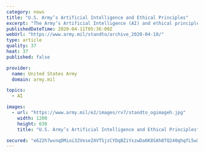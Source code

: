 ```yaml
---
category: news
title: "U.S. Army’s Artificial Intelligence and Ethical Principles"
excerpt: "The Army’s Artificial Intelligence (AI) and ethical principles integrates the Army AI strategy and implementation plan, synchronizes key AI development efforts in accordance with the DOD AI ethical principles and sets the foundations for operationalizing AI within the Army Modernization Enterprise. These principles support the national ..."
publishedDateTime: 2020-04-11T05:36:00Z
webUrl: "https://www.army.mil/standto/archive_2020-04-10/"
type: article
quality: 37
heat: 37
published: false

provider:
  name: United States Army
  domain: army.mil

topics:
  - AI

images:
  - url: "https://www.army.mil/e2/images/rv7/standto_ogimageh.jpg"
    width: 1200
    height: 630
    title: "U.S. Army’s Artificial Intelligence and Ethical Principles"

secured: "e622h7wvnqDMioi32VeseZ4VTSjzCYDqBZiYxzwDa6K8SAh8TQ240qhqfL5wXemuO84CpFYxMAEL/gVzv3OGEZ0hDj1n5ov2D4n9BLC5fZwv85Lf9iHqZ7ON6bsXNeJGm53gDMI9sQkDtDBJ+dg5GsrxPyVP/WchmjVxr8IXsqNjYBwQSKwXZAnuo5EaUyNo3Q34j4juqXzGDUAyyqrwG1xau9/9AsoYS378xIz9/QYc+bRl/5Vud/6YozHbp0P1aR2weUEDF8oxfUSaGVTNzKaCuETrvUBwVCIA3l7K2YEdjc7nCi9GM1aYN/FmlFes;IM2UdIYM5daREaqw0TP1IA=="
---
```


